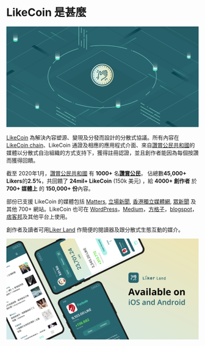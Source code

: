 # LikeCoin 是甚麼

![](.gitbook/assets/likecoin_presskit_likecoin_asset_likecoinfeature.png)

[LikeCoin](https://like.co) 為解決內容塑源、變現及分發而設計的分散式協議。所有內容在 [LikeCoin chain](https://likecoin.bigdipper.live/)、LikeCoin 通證及相應的應用程式介面、來自[讚賞公民共和國](https://like.co/in/getapp)的媒體以分散式自治組織的方式支持下，獲得註冊認證，並且創作者能因為每個按讚而獲得回饋。

截至 2020年1月，[讚賞公民共和國](https://like.co/in/getapp) 有 **1000+** 名[**讚賞公民**](https://liker.land/civic)， 佔總數**45,000+ Likers**的**2.5%**，共回饋了 **24mil+ LikeCoin** \(150k 美元\) ，給 **4000+ 創作者** 於**700+ 媒體上** 的 **150,000+ 份**內容。

部份已支援 LikeCoin 的媒體包括 [Matters](https://matters.news/), [立場新聞](https://www.thestandnews.com/), [香港獨立媒體網](https://www.inmediahk.net/), [眾新聞](https://www.hkcnews.com/) 及其他 700+ 網站。LikeCoin 也可在 [WordPress](https://wordpress.org/plugins/likecoin/)，[Medium](https://medium.com)，[方格子](https://vocus.cc)，[blogspot](https://www.blogspot.com)，[痞客邦](https://appmarket.pixnet.tw/#!/addon/1331)及其他平台上使用。

創作者及讀者可用[Liker Land](https://like.co/in/getapp) 作簡便的閱讀器及跟分散式生態互動的媒介。

![](.gitbook/assets/likecoin_ad72_appstore_og_ios_android.png)

